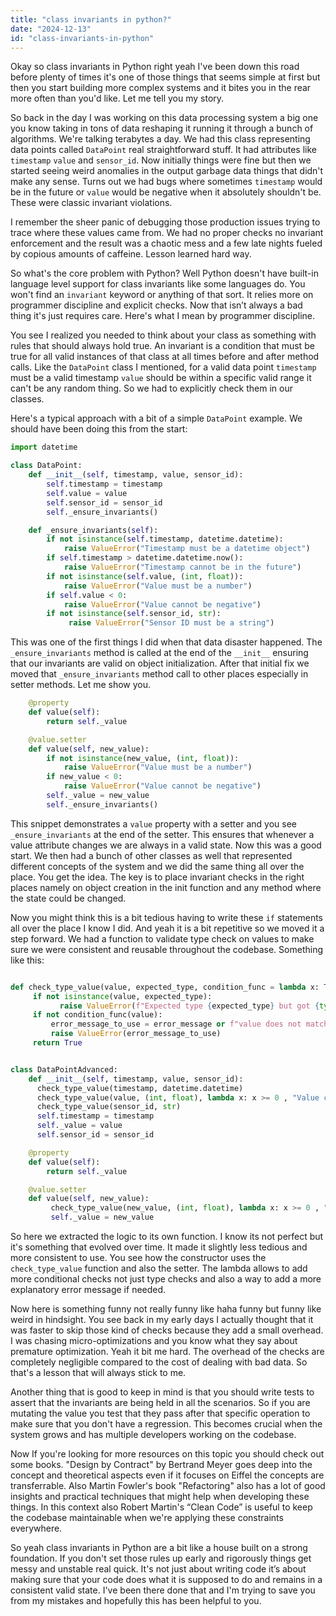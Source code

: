 ```yaml
---
title: "class invariants in python?"
date: "2024-12-13"
id: "class-invariants-in-python"
---
```


Okay so class invariants in Python right yeah I've been down this road before plenty of times it's one of those things that seems simple at first but then you start building more complex systems and it bites you in the rear more often than you'd like. Let me tell you my story.

So back in the day I was working on this data processing system a big one you know taking in tons of data reshaping it running it through a bunch of algorithms. We're talking terabytes a day. We had this class representing data points called `DataPoint` real straightforward stuff.  It had attributes like `timestamp` `value` and `sensor_id`. Now initially things were fine but then we started seeing weird anomalies in the output garbage data things that didn't make any sense.  Turns out we had bugs where sometimes `timestamp` would be in the future or `value` would be negative when it absolutely shouldn't be.  These were classic invariant violations.

I remember the sheer panic of debugging those production issues trying to trace where these values came from. We had no proper checks no invariant enforcement and the result was a chaotic mess and a few late nights fueled by copious amounts of caffeine. Lesson learned hard way.

So what's the core problem with Python? Well Python doesn't have built-in language level support for class invariants like some languages do. You won't find an `invariant` keyword or anything of that sort.  It relies more on programmer discipline and explicit checks. Now that isn’t always a bad thing it's just requires care.  Here's what I mean by programmer discipline.

You see I realized you needed to think about your class as something with rules that should always hold true. An invariant is a condition that must be true for all valid instances of that class at all times before and after method calls.  Like the `DataPoint` class I mentioned, for a valid data point `timestamp` must be a valid timestamp `value` should be within a specific valid range it can't be any random thing. So we had to explicitly check them in our classes.

Here's a typical approach with a bit of a simple `DataPoint` example. We should have been doing this from the start:

```python
import datetime

class DataPoint:
    def __init__(self, timestamp, value, sensor_id):
        self.timestamp = timestamp
        self.value = value
        self.sensor_id = sensor_id
        self._ensure_invariants()

    def _ensure_invariants(self):
        if not isinstance(self.timestamp, datetime.datetime):
            raise ValueError("Timestamp must be a datetime object")
        if self.timestamp > datetime.datetime.now():
            raise ValueError("Timestamp cannot be in the future")
        if not isinstance(self.value, (int, float)):
            raise ValueError("Value must be a number")
        if self.value < 0:
            raise ValueError("Value cannot be negative")
        if not isinstance(self.sensor_id, str):
             raise ValueError("Sensor ID must be a string")
```

This was one of the first things I did when that data disaster happened. The `_ensure_invariants` method is called at the end of the `__init__` ensuring that our invariants are valid on object initialization. After that initial fix we moved that `_ensure_invariants` method call to other places especially in setter methods. Let me show you.

```python
    @property
    def value(self):
        return self._value

    @value.setter
    def value(self, new_value):
        if not isinstance(new_value, (int, float)):
            raise ValueError("Value must be a number")
        if new_value < 0:
            raise ValueError("Value cannot be negative")
        self._value = new_value
        self._ensure_invariants()
```

This snippet demonstrates a `value` property with a setter and you see `_ensure_invariants` at the end of the setter. This ensures that whenever a value attribute changes we are always in a valid state. Now this was a good start.  We then had a bunch of other classes as well that represented different concepts of the system and we did the same thing all over the place.  You get the idea.  The key is to place invariant checks in the right places namely on object creation in the init function and any method where the state could be changed.

Now you might think this is a bit tedious having to write these `if` statements all over the place I know I did. And yeah it is a bit repetitive so we moved it a step forward. We had a function to validate type check on values to make sure we were consistent and reusable throughout the codebase. Something like this:

```python

def check_type_value(value, expected_type, condition_func = lambda x: True, error_message=None):
     if not isinstance(value, expected_type):
           raise ValueError(f"Expected type {expected_type} but got {type(value)}")
     if not condition_func(value):
         error_message_to_use = error_message or f"value does not match a valid state"
         raise ValueError(error_message_to_use)
     return True


class DataPointAdvanced:
    def __init__(self, timestamp, value, sensor_id):
      check_type_value(timestamp, datetime.datetime)
      check_type_value(value, (int, float), lambda x: x >= 0 , "Value cannot be negative")
      check_type_value(sensor_id, str)
      self.timestamp = timestamp
      self._value = value
      self.sensor_id = sensor_id

    @property
    def value(self):
        return self._value

    @value.setter
    def value(self, new_value):
         check_type_value(new_value, (int, float), lambda x: x >= 0 , "Value cannot be negative")
         self._value = new_value
```

So here we extracted the logic to its own function. I know its not perfect but it's something that evolved over time. It made it slightly less tedious and more consistent to use. You see how the constructor uses the `check_type_value` function and also the setter. The lambda allows to add more conditional checks not just type checks and also a way to add a more explanatory error message if needed.

Now here is something funny not really funny like haha funny but funny like weird in hindsight. You see back in my early days I actually thought that it was faster to skip those kind of checks because they add a small overhead. I was chasing micro-optimizations and you know what they say about premature optimization. Yeah it bit me hard. The overhead of the checks are completely negligible compared to the cost of dealing with bad data. So that's a lesson that will always stick to me.

Another thing that is good to keep in mind is that you should write tests to assert that the invariants are being held in all the scenarios. So if you are mutating the value you test that they pass after that specific operation to make sure that you don't have a regression. This becomes crucial when the system grows and has multiple developers working on the codebase.

Now If you're looking for more resources on this topic you should check out some books. "Design by Contract" by Bertrand Meyer goes deep into the concept and theoretical aspects even if it focuses on Eiffel the concepts are transferrable. Also Martin Fowler's book "Refactoring" also has a lot of good insights and practical techniques that might help when developing these things. In this context also Robert Martin's “Clean Code” is useful to keep the codebase maintainable when we're applying these constraints everywhere.

So yeah class invariants in Python are a bit like a house built on a strong foundation. If you don't set those rules up early and rigorously things get messy and unstable real quick. It's not just about writing code it’s about making sure that your code does what it is supposed to do and remains in a consistent valid state. I've been there done that and I'm trying to save you from my mistakes and hopefully this has been helpful to you.
